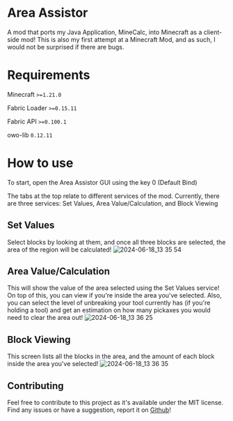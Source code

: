 # Area Assistor

A mod that ports my Java Application, MineCalc, into Minecraft as a client-side mod! 
This is also my first attempt at a Minecraft Mod, and as such, I would not be surprised if there are bugs.

# Requirements
Minecraft `>=1.21.0`

Fabric Loader `>=0.15.11`

Fabric API `>=0.100.1`

owo-lib `0.12.11`

# How to use

To start, open the Area Assistor GUI using the key 0 (Default Bind)

The tabs at the top relate to different services of the mod. Currently, there are three services: Set Values, Area Value/Calculation, and Block Viewing

## Set Values
Select blocks by looking at them, and once all three blocks are selected, the area of the region will be calculated!
![2024-06-18_13 35 54](https://github.com/ThePhaseCat/Area-Assistor/assets/84151006/2c35bfe7-abd9-4bad-9b8d-8b73c34952d3)


## Area Value/Calculation
This will show the value of the area selected using the Set Values service! On top of this, you can view if you're inside the area you've selected. Also, you can select the level of unbreaking your tool currently has (if you're holding a tool) and get an estimation on how many pickaxes you would need to clear the area out!
![2024-06-18_13 36 25](https://github.com/ThePhaseCat/Area-Assistor/assets/84151006/2126a902-c1fb-4ea9-8ac4-9807640c369a)


## Block Viewing
This screen lists all the blocks in the area, and the amount of each block inside the area you've selected!
![2024-06-18_13 36 35](https://github.com/ThePhaseCat/Area-Assistor/assets/84151006/7a6e55b1-92c6-4aef-9b25-850efb56da59)


## Contributing

Feel free to contribute to this project as it's available under the MIT license. Find any issues or have a suggestion, report it on [Github](https://github.com/ThePhaseCat/Area-Assistor)!